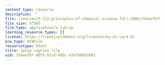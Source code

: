 ```yaml
---
content_type: resource
description: ''
file: /courses/5-112-principles-of-chemical-science-fall-2005/334aefb7887b01cb886ca1b7b6b92683_YpkKYmQBwY.srt
file_size: 47585
file_type: application/x-subrip
learning_resource_types: []
license: https://creativecommons.org/licenses/by-nc-sa/4.0/
ocw_type: OCWFile
resourcetype: Other
title: 3play caption file
uid: 334aefb7-887b-01cb-886c-a1b7b6b92683
---
```

